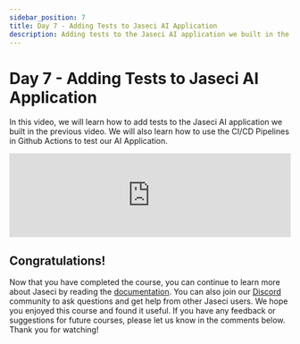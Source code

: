 ```yaml
---
sidebar_position: 7
title: Day 7 - Adding Tests to Jaseci AI Application
description: Adding tests to the Jaseci AI application we built in the previous video.
---
```


# Day 7 - **Adding Tests to Jaseci AI Application**

In this video, we will learn how to add tests to the Jaseci AI application we built in the previous video. We will also learn how to use the CI/CD Pipelines in Github Actions to test our AI Application.



<!-- Embed a youtube video -->
<iframe width="100%" src="https://www.youtube.com/embed/9QZqX0v7nqI" frameborder="0" allow="accelerometer; autoplay; clipboard-write; encrypted-media; gyroscope; picture-in-picture" allowfullscreen></iframe>


## Congratulations!
Now that you have completed the course, you can continue to learn more about Jaseci by reading the [documentation](https://jaseci.com/docs/). You can also join our [Discord](https://discord.gg/2Yc2v6W) community to ask questions and get help from other Jaseci users. We hope you enjoyed this course and found it useful. If you have any feedback or suggestions for future courses, please let us know in the comments below. Thank you for watching!

